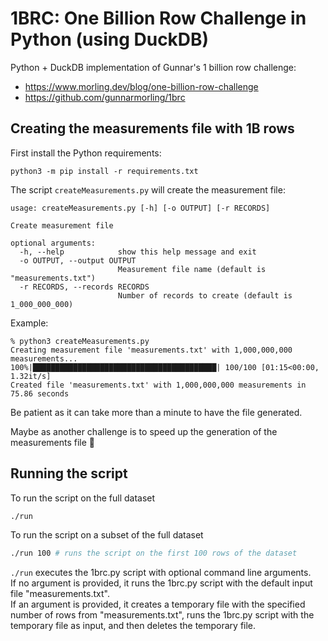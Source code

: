 # 1BRC: One Billion Row Challenge in Python (using DuckDB)

Python + DuckDB implementation of Gunnar's 1 billion row challenge:
- https://www.morling.dev/blog/one-billion-row-challenge
- https://github.com/gunnarmorling/1brc

## Creating the measurements file with 1B rows

First install the Python requirements:
```shell
python3 -m pip install -r requirements.txt
```

The script `createMeasurements.py` will create the measurement file:
```
usage: createMeasurements.py [-h] [-o OUTPUT] [-r RECORDS]

Create measurement file

optional arguments:
  -h, --help            show this help message and exit
  -o OUTPUT, --output OUTPUT
                        Measurement file name (default is "measurements.txt")
  -r RECORDS, --records RECORDS
                        Number of records to create (default is 1_000_000_000)
```

Example:
```
% python3 createMeasurements.py
Creating measurement file 'measurements.txt' with 1,000,000,000 measurements...
100%|█████████████████████████████████████████| 100/100 [01:15<00:00,  1.32it/s]
Created file 'measurements.txt' with 1,000,000,000 measurements in 75.86 seconds
```

Be patient as it can take more than a minute to have the file generated.

Maybe as another challenge is to speed up the generation of the measurements file :slightly_smiling_face:

## Running the script
To run the script on the full dataset
```bash
./run
```

To run the script on a subset of the full dataset
```bash
./run 100 # runs the script on the first 100 rows of the dataset
```
`./run` executes the 1brc.py script with optional command line arguments.\
If no argument is provided, it runs the 1brc.py script with the default input file "measurements.txt".\
If an argument is provided, it creates a temporary file with the specified number of rows from "measurements.txt", runs the 1brc.py script with the temporary file as input, and then deletes the temporary file.
